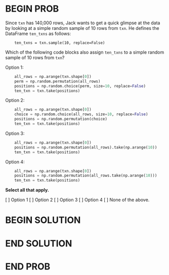 # BEGIN PROB

Since `txn` has 140,000 rows, Jack wants to get a quick glimpse at the
data by looking at a simple random sample of 10 rows from `txn`. He
defines the DataFrame `ten_txns` as follows:

        ten_txns = txn.sample(10, replace=False)

Which of the following code blocks also assign `ten_txns` to a simple
random sample of 10 rows from `txn`?

Option 1:

```py
    all_rows = np.arange(txn.shape[0])
    perm = np.random.permutation(all_rows)
    positions = np.random.choice(perm, size=10, replace=False)
    ten_txn = txn.take(positions)
```

Option 2:

```py
    all_rows = np.arange(txn.shape[0])
    choice = np.random.choice(all_rows, size=10, replace=False)
    positions = np.random.permutation(choice)
    ten_txn = txn.take(positions)
```

Option 3:

```py
    all_rows = np.arange(txn.shape[0])
    positions = np.random.permutation(all_rows).take(np.arange(10))
    ten_txn = txn.take(positions)
```

Option 4:
```py
    all_rows = np.arange(txn.shape[0])
    positions = np.random.permutation(all_rows.take(np.arange(10)))
    ten_txn = txn.take(positions)
```

**Select all that apply.**

[ ] Option 1
[ ] Option 2
[ ] Option 3
[ ] Option 4
[ ] None of the above.

# BEGIN SOLUTION

# END SOLUTION

# END PROB